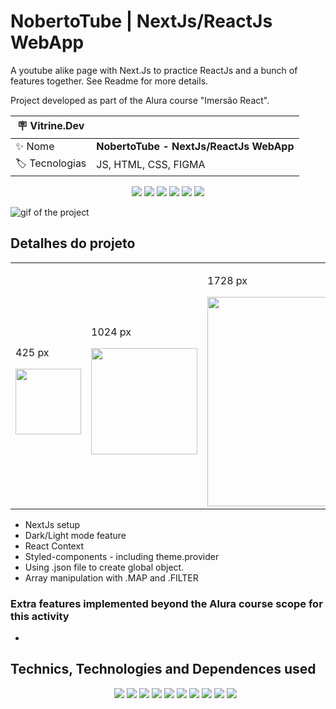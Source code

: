 # NobertoTube | NextJs/ReactJs WebApp

A youtube alike page with Next.Js to practice ReactJs and a bunch of features together. See Readme for more details.

Project developed as part of the Alura course "Imersão React".

| :placard: Vitrine.Dev |     |
| -------------  | --- |
| :sparkles: Nome        | **NobertoTube - NextJs/ReactJs WebApp**
| :label: Tecnologias | JS, HTML, CSS, FIGMA

<p align="center">
<img src='https://img.shields.io/github/last-commit/NobertoFerreiraFilho/NobertoTube?style=plastic'>
<img src='https://vercelbadge.vercel.app/api/NobertoFerreiraFilho/NobertoTube'>
<img src='https://img.shields.io/static/v1?label=Status&message=Done&color=brightgreen'>
<img src='https://img.shields.io/github/stars/NobertoFerreiraFilho/NobertoTube'>
<img src='https://img.shields.io/github/forks/NobertoFerreiraFilho/NobertoTube'>
<img src='https://img.shields.io/github/issues/NobertoFerreiraFilho/NobertoTube'>
</p>

![gif of the project]()

## Detalhes do projeto

<!-- Inserir imagem com a #vitrinedev ao final do link -->
<table align="center">
  <tr>
    <td>
      <p>425 px</P>
      <img src='' width=105/>
    </td>
    <td>
      <p>1024 px</P>
      <img src='' width=170/>
    </td> 
    <td>
      <p>1728 px</P>
      <img src='' width=335/>
    </td> 
  </tr>
</table>

<ul>
  <li>NextJs setup</li>
  <li>Dark/Light mode feature</li>
  <li>React Context</li>
  <li>Styled-components - including theme.provider</i>
  <li>Using .json file to create global object.</li>
  <li>Array manipulation with .MAP and .FILTER</li>
</ul>

### Extra features implemented beyond the Alura course scope for this activity

 <ul>
  <li></li>
</ul>

## Technics, Technologies and Dependences used

<ul align='center'>
  <il>
  <img src='https://img.shields.io/badge/Next%20Js-black?logo=nextjs'/>
  </il>
  <il>
  <img src='https://img.shields.io/badge/Javascrip-black?logo=javascript'/>
  </il>
  <il>
  <img src='https://img.shields.io/badge/CSS3-black?logo=CSS3'/>
  </il>
  <il>
  <img src='https://img.shields.io/badge/HTML5-black?logo=HTML5'/>
  </il>
  <il>
  <img src='https://img.shields.io/badge/Git-black?logo=git'/>
  </il>
  <il>
  <img src='https://img.shields.io/badge/FIGMA-black?logo=figma'/>
  </il>
  <il>
  <img src='https://img.shields.io/badge/VSCode-black?logo=visual-studio-code'/>
  </il>
  <il>
  <img src='https://img.shields.io/badge/Styled%20Components-black?logo=styled-components'/>
  </il>
  <il>
  <img src='https://img.shields.io/badge/Custom%20Hooks-black?logo=custom-hooks'/>
  </il>
  <il>
  <img src='https://img.shields.io/badge/CI%20CD-black?logo=CI-CD'/>
  </il>
</ul>

